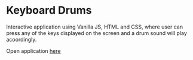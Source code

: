 # Keyboard Drums

Interactive application using Vanilla JS, HTML and CSS, where user can press any of the keys displayed on the screen and a drum sound will play acoordingly. 

Open application [here](https://danielladt.github.io/keyboard-drums/)

